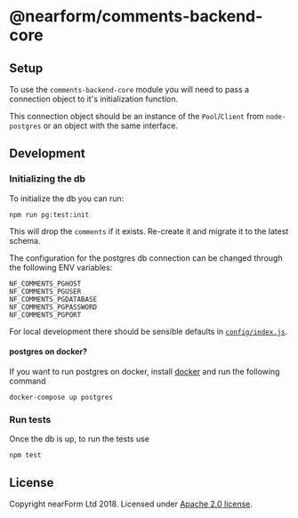 # @nearform/comments-backend-core

## Setup

To use the `comments-backend-core` module you will need to pass a connection object to it's initialization function.

This connection object should be an instance of the `Pool`/`Client` from `node-postgres` or an object with the same interface.

## Development

### Initializing the db

To initialize the db you can run:

```
npm run pg:test:init
```

This will drop the `comments` if it exists. Re-create it and migrate it to the latest schema.

The configuration for the postgres db connection can be changed through the following ENV variables:

```
NF_COMMENTS_PGHOST
NF_COMMENTS_PGUSER
NF_COMMENTS_PGDATABASE
NF_COMMENTS_PGPASSWORD
NF_COMMENTS_PGPORT
```

For local development there should be sensible defaults in [`config/index.js`](./config/index.js).

#### postgres on docker?

If you want to run postgres on docker, install [docker](https://docs.docker.com/install/) and run the following command

```
docker-compose up postgres
```

### Run tests

Once the db is up, to run the tests use

```
npm test
```

## License

Copyright nearForm Ltd 2018. Licensed under [Apache 2.0 license][license].

[license]: ./LICENSE.md
